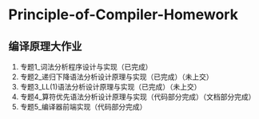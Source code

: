 # Principle-of-Compiler-Homework
## 编译原理大作业
1. 专题1_词法分析程序设计与实现（已完成）
2. 专题2_递归下降语法分析设计原理与实现（已完成）（未上交）
3. 专题3_LL(1)语法分析设计原理与实现（已完成）（未上交）
4. 专题4_算符优先语法分析设计原理与实现（代码部分完成）（文档部分完成）
5. 专题5_编译器前端实现（代码部分完成）